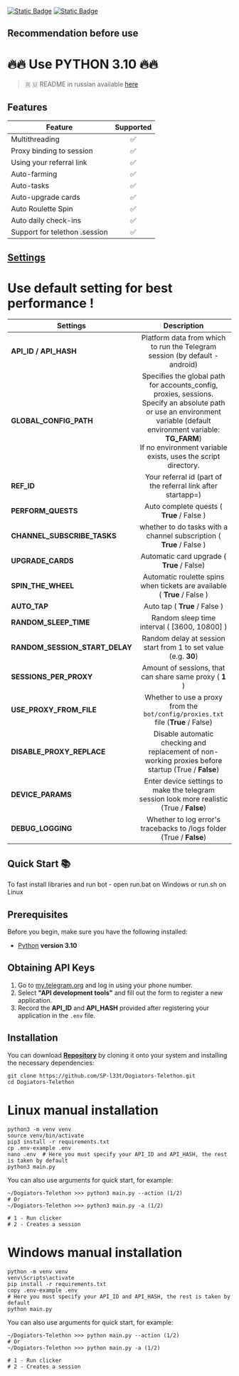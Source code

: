 [![Static Badge](https://img.shields.io/badge/Telegram-Channel-Link?style=for-the-badge&logo=Telegram&logoColor=white&logoSize=auto&color=blue)](https://t.me/+jJhUfsfFCn4zZDk0)      [![Static Badge](https://img.shields.io/badge/Telegram-Bot%20Link-Link?style=for-the-badge&logo=Telegram&logoColor=white&logoSize=auto&color=blue)](https://t.me/Dogiators_bot/game?startapp=s5XexnShM18Ftejz)



## Recommendation before use

# 🔥🔥 Use PYTHON 3.10 🔥🔥

> 🇷 🇺 README in russian available [here](README-RU.md)

## Features  
| Feature                       | Supported |
|-------------------------------|:---------:|
| Multithreading                |     ✅     |
| Proxy binding to session      |     ✅     |
| Using your referral link      |     ✅     |
| Auto-farming                  |     ✅     |
| Auto-tasks                    |     ✅     |
| Auto-upgrade cards            |     ✅     |
| Auto Roulette Spin            |     ✅     |
| Auto daily check-ins          |     ✅     |
| Support for telethon .session |     ✅     |


## [Settings](https://github.com/SP-l33t/Dogiators-Telethon/tree/main/.env-example)

# Use default setting for best performance !
| Settings                       |                                                                                                                  Description                                                                                                                  |
|--------------------------------|:---------------------------------------------------------------------------------------------------------------------------------------------------------------------------------------------------------------------------------------------:|
| **API_ID / API_HASH**          |                                                                                  Platform data from which to run the Telegram session (by default - android)                                                                                  |
| **GLOBAL_CONFIG_PATH**         | Specifies the global path for accounts_config, proxies, sessions. <br/>Specify an absolute path or use an environment variable (default environment variable: **TG_FARM**) <br/>If no environment variable exists, uses the script directory. |
| **REF_ID**                     |                                                                                         Your referral id (part of the referral link after startapp=)                                                                                          |
| **PERFORM_QUESTS**             |                                                                                                   Auto complete quests ( **True** / False )                                                                                                   |
| **CHANNEL_SUBSCRIBE_TASKS**    |                                                                                     whether to do tasks with a channel subscription ( **True** / False )                                                                                      |
| **UPGRADE_CARDS**              |                                                                                                  Automatic card upgrade ( **True** / False)                                                                                                   |
| **SPIN_THE_WHEEL**             |                                                                                   Automatic roulette spins when tickets are available ( **True** / False )                                                                                    |
| **AUTO_TAP**                   |                                                                                                         Auto tap ( **True** / False )                                                                                                         |
| **RANDOM_SLEEP_TIME**          |                                                                                                 Random sleep time interval ( [3600, 10800] )                                                                                                  |
| **RANDOM_SESSION_START_DELAY** |                                                                                        Random delay at session start from 1 to set value (e.g. **30**)                                                                                        |
| **SESSIONS_PER_PROXY**         |                                                                                            Amount of sessions, that can share same proxy ( **1** )                                                                                            |
| **USE_PROXY_FROM_FILE**        |                                                                               Whether to use a proxy from the `bot/config/proxies.txt` file (**True** / False)                                                                                |
| **DISABLE_PROXY_REPLACE**      |                                                                      Disable automatic checking and replacement of non-working proxies before startup (True / **False**)                                                                      |
| **DEVICE_PARAMS**              |                                                                          Enter device settings to make the telegram session look more realistic  (True / **False**)                                                                           |
| **DEBUG_LOGGING**              |                                                                                     Whether to log error's tracebacks to /logs folder (True / **False**)                                                                                      |


## Quick Start 📚

To fast install libraries and run bot - open run.bat on Windows or run.sh on Linux

## Prerequisites
Before you begin, make sure you have the following installed:
- [Python](https://www.python.org/downloads/) **version 3.10**

## Obtaining API Keys
1. Go to [my.telegram.org](https://my.telegram.org) and log in using your phone number.
2. Select **"API development tools"** and fill out the form to register a new application.
3. Record the **API_ID** and **API_HASH** provided after registering your application in the `.env` file.

## Installation
You can download [**Repository**](https://github.com/SP-l33t/Dogiators-Telethon) by cloning it onto your system and installing the necessary dependencies:
```shell
git clone https://github.com/SP-l33t/Dogiators-Telethon.git
cd Dogiators-Telethon
```

# Linux manual installation
```shell
python3 -m venv venv
source venv/bin/activate
pip3 install -r requirements.txt
cp .env-example .env
nano .env  # Here you must specify your API_ID and API_HASH, the rest is taken by default
python3 main.py
```

You can also use arguments for quick start, for example:
```shell
~/Dogiators-Telethon >>> python3 main.py --action (1/2)
# Or
~/Dogiators-Telethon >>> python3 main.py -a (1/2)

# 1 - Run clicker
# 2 - Creates a session
```

# Windows manual installation
```shell
python -m venv venv
venv\Scripts\activate
pip install -r requirements.txt
copy .env-example .env
# Here you must specify your API_ID and API_HASH, the rest is taken by default
python main.py
```

You can also use arguments for quick start, for example:
```shell
~/Dogiators-Telethon >>> python main.py --action (1/2)
# Or
~/Dogiators-Telethon >>> python main.py -a (1/2)

# 1 - Run clicker
# 2 - Creates a session
```
